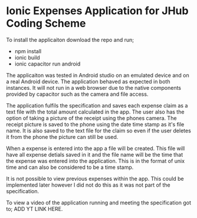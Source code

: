 # Ionic Expenses Application for JHub Coding Scheme
 
 To install the applicaiton download the repo and run;
 
  - npm install
  - ionic build
  - ionic capacitor run android
  
The applicaiton was tested in Android studio on an emulated device and on a real Android device. The application behaved as expected in both instances. It will not run in a web browser due to the native components provided by capacitor such as the camera and file access.

The application fulfils the specification and saves each expense claim as a text file with the total amount calculated in the app. The user also has the option of taking a picture of the receipt using the phones camera. The receipt picture is saved to the phone using the date time stamp as it's file name. It is also saved to the text file for the claim so even if the user deletes it from the phone the picture can still be used.

When a expense is entered into the app a file will be created. This file will have all expense detials saved in it and the file name will be the time that the expense was entered into the application. This is in the format of unix time and can also be considered to be a time stamp.

It is not possible to view previous expenses within the app. This could be implemented later however I did not do this as it was not part of the specification.

To view a video of the application running and meeting the specification got to; ADD YT LINK HERE.

